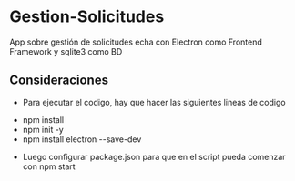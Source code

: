 # Gestion-Solicitudes
App sobre gestión de solicitudes echa con Electron como Frontend Framework y sqlite3 como BD 

## Consideraciones
- Para ejecutar el codigo, hay que hacer las siguientes lineas de codigo
* npm install
* npm init -y
* npm install electron --save-dev
- Luego configurar package.json para que en el script pueda comenzar con npm start
